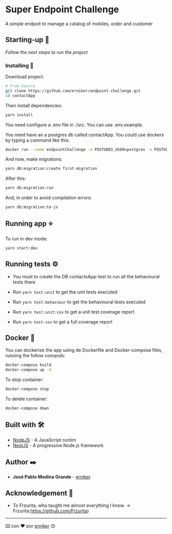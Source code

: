 # Super Endpoint Challenge

A simple endpoit to manage a catalog of mobiles, order and customer

## Starting-up 🚀

_Follow the next steps to run the project_

### Installing 🔧

Download project: 

```bash
# From Source
git clone https://github.com/erniker/endpoint-challenge.git
cd contactApp
```

Then install dependencies:

```bash
yarn install
```
You need configure a .env file in ./src. You can use .env.example.


You need have an a postgres db called contactApp. You could use dockers by typing a command like this:
```bash
docker run --name endpointChallenge -e POSTGRES_USER=postgres -e POSTGRES_PASSWORD=postgres -p 5432:5432
```

And now, make migrations:
```bash
yarn db:migration:create first-migration
```
After this:
```bash
yarn db:migration:run
```
And, in order to avoid compilation errors:
```bash
yarn db:migration:to-js
```

## Running app ⭐

To run in dev mode:
```bash
yarn start:dev
```

## Running tests ⚙️

- You must to create the DB contactsApp-test to run all the behavioural tests there

- Run `yarn test:unit` to get the unit tests executed
- Run `yarn test:behaviour` to get the behavioural tests executed
- Run `yarn test:unit:cov` to get a unit test coverage report
- Run `yarn test:cov` to get a full coverage report

## Docker 🐋

You can dockerize the app using de Dockerfile and Docker-compose files, running the follow comands:
```bash
docker-compose build
docker-compose up -d
```

To stop container:
```bash
docker-compose stop
```

To delete container:
```bash
docker-compose down
```



## Built with 🛠️

* [NodeJS](https://nodejs.org/es/) - A JavaScript runtim
* [NestJS](https://nestjs.com/) - A progressive Node.js framework

## Author ✒️
* **José Pablo Medina Grande** - [erniker](https://github.com/erniker)

## Acknowledgement 🎁

* To Frzurita, who taught me almost everything I know. -> Frzurita.https://github.com/Frzurita)


---
⌨️ con ❤️ por [erniker](https://github.com/erniker) 😊
